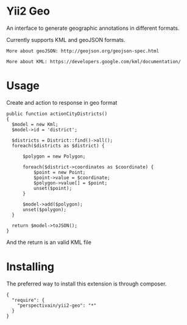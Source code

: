 Yii2 Geo
=======
An interface to generate geographic annotations in different formats.

Currently supports KML and geoJSON formats.

```
More about geoJSON: http://geojson.org/geojson-spec.html

More about KML: https://developers.google.com/kml/documentation/
```

Usage
=======
Create and action to response in geo format

```
public function actionCityDistricts()
{
  $model = new Kml;
  $model->id = 'district';
  
  $districts = District::find()->all();
  foreach($districts as $district) {
  
      $polygon = new Polygon;
  
      foreach($district->coordinates as $coordinate) {
          $point = new Point;
          $point->value = $coordinate;
          $polygon->value[] = $point;
          unset($point);
      }
  
      $model->add($polygon);
      unset($polygon);
  }
  
  return $model->toJSON();
}
```

And the return is an valid KML file


Installing
======
The preferred way to install this extension is through composer.

```
{
  "require": {
    "perspectivain/yii2-geo": "*"
  }
}
